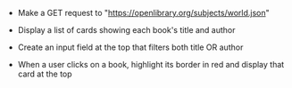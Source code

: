 - Make a GET request to "https://openlibrary.org/subjects/world.json"

- Display a list of cards showing each book's title and author

- Create an input field at the top that filters both title OR author

- When a user clicks on a book, highlight its border in red and display that card at the top